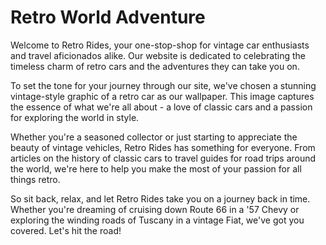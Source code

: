 <!--font:Lato-->

# Retro World Adventure

Welcome to Retro Rides, your one-stop-shop for vintage car enthusiasts and travel aficionados alike. Our website is dedicated to celebrating the timeless charm of retro cars and the adventures they can take you on.

To set the tone for your journey through our site, we've chosen a stunning vintage-style graphic of a retro car as our wallpaper. This image captures the essence of what we're all about - a love of classic cars and a passion for exploring the world in style.

Whether you're a seasoned collector or just starting to appreciate the beauty of vintage vehicles, Retro Rides has something for everyone. From articles on the history of classic cars to travel guides for road trips around the world, we're here to help you make the most of your passion for all things retro.

So sit back, relax, and let Retro Rides take you on a journey back in time. Whether you're dreaming of cruising down Route 66 in a '57 Chevy or exploring the winding roads of Tuscany in a vintage Fiat, we've got you covered. Let's hit the road!

<!--

Write me markdown content of website with wallpaper:

"A vintage-style graphic of a retro car for a car or travel website"

The header of the page should not be copy of the text but rather a real content of the website which is using this wallpaper.


---


# Retro Rides: Explore the World in Style

Welcome to Retro Rides, your one-stop-shop for vintage car enthusiasts and travel aficionados alike. Our website is dedicated to celebrating the timeless charm of retro cars and the adventures they can take you on.

To set the tone for your journey through our site, we've chosen a stunning vintage-style graphic of a retro car as our wallpaper. This image captures the essence of what we're all about - a love of classic cars and a passion for exploring the world in style.

Whether you're a seasoned collector or just starting to appreciate the beauty of vintage vehicles, Retro Rides has something for everyone. From articles on the history of classic cars to travel guides for road trips around the world, we're here to help you make the most of your passion for all things retro.

So sit back, relax, and let Retro Rides take you on a journey back in time. Whether you're dreaming of cruising down Route 66 in a '57 Chevy or exploring the winding roads of Tuscany in a vintage Fiat, we've got you covered. Let's hit the road!


---


Write me a Google font which is best fitting for the website.

Pick from the list:
- Great Vibes
- Lato
- Poppins
- Cabin
- Roboto
- Raleway
- Barlow Condensed
- Inter
- IBM Plex Sans
- Lobster
- Creepster
- Playfair Display
- Alegreya
- Orbitron
- Montserrat
- Cinzel
- Exo 2
- Open Sans
- Cinzel Decorative
- Dancing Script
- Cormorant Garamond
- Futura


Write just the font name nothing else.


---


Lato

-->
